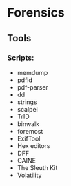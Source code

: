 # Forensics


## Tools

### Scripts:

- memdump
- pdfid
- pdf-parser
- dd
- strings
- scalpel
- TrID
- binwalk
- foremost
- ExifTool
- Hex editors
- DFF
- CAINE
- The Sleuth Kit
- Volatility
